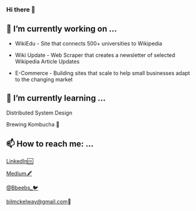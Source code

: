 ### Hi there 👋

## 🔭 I’m currently working on ...

- WikiEdu - Site that connects 500+ universities to Wikipedia

- Wiki Update - Web Scraper that creates a newsletter of selected Wikipedia Article Updates

- E-Commerce - Building sites that scale to help small businesses adapt to the changing market


## 🌱 I’m currently learning ...
 Distributed System Design
 
   Brewing Kombucha 🍶

## 📫 How to reach me: ...

  [LinkedIn🆒](https://www.linkedin.com/in/bailey-mckelway/)
  
  [Medium🖋](https://medium.com/@bjlmckelway)
  
  [@Bbeebs_🐦](https://twitter.com/Bbeebs_)
  
  bjlmckelway@gmail.com📧



